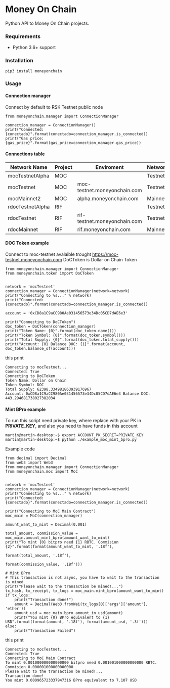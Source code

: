 # Money On Chain

Python API to Money On Chain projects.

### Requirements

* Python 3.6+ support

### Installation

```
pip3 install moneyonchain
```

### Usage

#### Connection manager 

Connect by default to RSK Testnet public node 

```
from moneyonchain.manager import ConnectionManager

connection_manager = ConnectionManager()
print("Connected: {conectado}".format(conectado=connection_manager.is_connected))
print("Gas price: {gas_price}".format(gas_price=connection_manager.gas_price))
```

#### Connections table

| Network Name      | Project | Enviroment                       | Network    |
|-------------------|---------|----------------------------------|------------|
| mocTestnetAlpha   | MOC     |                                  | Testnet    |
| mocTestnet        | MOC     | moc-testnet.moneyonchain.com     | Testnet    |
| mocMainnet2       | MOC     | alpha.moneyonchain.com           | Mainnet    |
| rdocTestnetAlpha  | RIF     |                                  | Testnet    |
| rdocTestnet       | RIF     | rif-testnet.moneyonchain.com     | Testnet    |
| rdocMainnet       | RIF     | rif.moneyonchain.com             | Mainnet    |

#### DOC Token example

Connect to moc-testnet avalaible trought https://moc-testnet.moneyonchain.com
DoCToken is Dollar on Chain Token

``` 
from moneyonchain.manager import ConnectionManager
from moneyonchain.token import DoCToken


network = 'mocTestnet'
connection_manager = ConnectionManager(network=network)
print("Connecting to %s..." % network)
print("Connected: {conectado}".format(conectado=connection_manager.is_connected))

account = '0xCD8a1C9aCC980Ae031456573e34Dc05CD7dAE6e3'

print("Connecting to DoCToken")
doc_token = DoCToken(connection_manager)
print("Token Name: {0}".format(doc_token.name()))
print("Token Symbol: {0}".format(doc_token.symbol()))
print("Total Supply: {0}".format(doc_token.total_supply()))
print("Account: {0} Balance DOC: {1}".format(account, doc_token.balance_of(account)))
```

this print

```
Connecting to mocTestnet...
Connected: True
Connecting to DoCToken
Token Name: Dollar on Chain
Token Symbol: DOC
Total Supply: 62398.334981863939176967
Account: 0xCD8a1C9aCC980Ae031456573e34Dc05CD7dAE6e3 Balance DOC: 443.294681738027382034
```


#### Mint BPro example

To run this script need private key, where replace with your PK in **PRIVATE_KEY**, and also you need to have funds in this account

```
martin@martin-desktop:~$ export ACCOUNT_PK_SECRET=PRIVATE_KEY
martin@martin-desktop:~$ python ./example_moc_mint_bpro.py
```

Example code

```
from decimal import Decimal
from web3 import Web3
from moneyonchain.manager import ConnectionManager
from moneyonchain.moc import MoC


network = 'mocTestnet'
connection_manager = ConnectionManager(network=network)
print("Connecting to %s..." % network)
print("Connected: {conectado}".format(conectado=connection_manager.is_connected))

print("Connecting to MoC Main Contract")
moc_main = MoC(connection_manager)

amount_want_to_mint = Decimal(0.001)

total_amount, commission_value = moc_main.amount_mint_bpro(amount_want_to_mint)
print("To mint {0} bitpro need {1} RBTC. Commision {2}".format(format(amount_want_to_mint, '.18f'),
                                                               format(total_amount, '.18f'),
                                                               format(commission_value, '.18f')))

# Mint BPro
# This transaction is not async, you have to wait to the transaction is mined
print("Please wait to the transaction be mined!...")
tx_hash, tx_receipt, tx_logs = moc_main.mint_bpro(amount_want_to_mint)
if tx_logs:
    print("Transaction done!")
    amount = Decimal(Web3.fromWei(tx_logs[0]['args']['amount'], 'ether'))
    amount_usd = moc_main.bpro_amount_in_usd(amount)
    print("You mint {0} BPro equivalent to {1} USD".format(format(amount, '.18f'), format(amount_usd, '.3f')))
else:
    print("Transaction Failed")
```

this print

```
Connecting to mocTestnet...
Connected: True
Connecting to MoC Main Contract
To mint 0.001000000000000000 bitpro need 0.001001000000000000 RBTC. Commision 0.000001000000000000
Please wait to the transaction be mined!...
Transaction done!
You mint 0.000965723337947316 BPro equivalent to 7.107 USD
```
